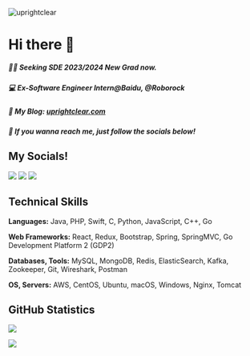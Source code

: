 <p align="left"> <img src="https://komarev.com/ghpvc/?username=uprightclear&label=Profile%20views&color=0e75b6&style=flat" alt="uprightclear" /> </p>

# Hi there 👋 
##### 👨‍💻 Seeking SDE 2023/2024 New Grad now.
##### 💻 Ex-Software Engineer Intern@Baidu, @Roborock
##### 🤔 My Blog: <a href="http://uprightclear.com/">uprightclear.com</a>
##### 🙈 If you wanna reach me, just follow the socials below!


## **My Socials!**

<a href="https://www.linkedin.com/in/jiqingsun/"><img src="https://img.shields.io/badge/LinkedIn-0077B5?style=for-the-badge&logo=linkedin&logoColor=white" /></a>
<a href="https://www.instagram.com/uprightclear_sun/"><img src="https://img.shields.io/badge/Instagram-E4405F?style=for-the-badge&logo=instagram&logoColor=white" /></a>
<a href="https://www.facebook.com/uprightclear.sun/"><img src="https://img.shields.io/badge/Facebook-1877F2?style=for-the-badge&logo=facebook&logoColor=white" /></a>


## **Technical Skills**
**Languages:** Java, PHP, Swift, C, Python, JavaScript, C++, Go  

**Web Frameworks:** React, Redux, Bootstrap, Spring, SpringMVC, Go Development Platform 2 (GDP2)

**Databases, Tools:** MySQL, MongoDB, Redis, ElasticSearch, Kafka, Zookeeper, Git, Wireshark, Postman

**OS, Servers:** AWS, CentOS, Ubuntu, macOS, Windows, Nginx, Tomcat


## **GitHub Statistics**

<!-- ![Anurag's GitHub stats](https://github-readme-stats.vercel.app/api?username=uprightclear&show_icons=true) 

![Okami](https://github-readme-stats.vercel.app/api/top-langs/?username=uprightclear&hide=html&layout=compact) -->

![](https://github-profile-summary-cards.vercel.app/api/cards/profile-details?username=uprightclear&theme=monokai)


![](https://github-readme-stats.vercel.app/api/top-langs/?username=uprightclear&theme=light&hide_border=false&include_all_commits=true&count_private=true&layout=compact)

<!--
**uprightclear/uprightclear** is a ✨ _special_ ✨ repository because its `README.md` (this file) appears on your GitHub profile.

Here are some ideas to get you started:

- 🔭 I’m currently working on ...
- 🌱 I’m currently learning ...
- 👯 I’m looking to collaborate on ...
- 🤔 I’m looking for help with ...
- 💬 Ask me about ...
- 📫 How to reach me: ...
- 😄 Pronouns: ...
- ⚡ Fun fact: ...
-->
